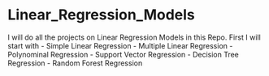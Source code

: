 # Linear_Regression_Models
I will do all the projects on Linear Regression Models in this Repo.
First I will start with 
    - Simple Linear Regression
    - Multiple Linear Regression 
    - Polynominal Regression 
    - Support Vector Regression 
    - Decision Tree Regression 
    - Random Forest Regression
    
